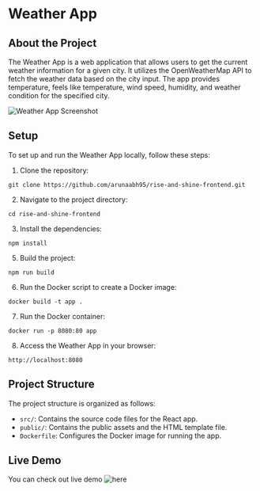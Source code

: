 # Weather App

## About the Project

The Weather App is a web application that allows users to get the current weather information for a given city. It utilizes the OpenWeatherMap API to fetch the weather data based on the city input. The app provides temperature, feels like temperature, wind speed, humidity, and weather condition for the specified city.

![Weather App Screenshot](./public/weather.png)

## Setup

To set up and run the Weather App locally, follow these steps:

1. Clone the repository:

```
git clone https://github.com/arunaabh95/rise-and-shine-frontend.git
```


2. Navigate to the project directory:

```
cd rise-and-shine-frontend
```


3. Install the dependencies:

```
npm install
```

5. Build the project:

```
npm run build
```

6. Run the Docker script to create a Docker image:
```
docker build -t app .
```

7. Run the Docker container:

```
docker run -p 8080:80 app
```

8. Access the Weather App in your browser:

```
http://localhost:8080
```

## Project Structure

The project structure is organized as follows:

- `src/`: Contains the source code files for the React app.
- `public/`: Contains the public assets and the HTML template file.
- `Dockerfile`: Configures the Docker image for running the app.

## Live Demo

You can check out live demo ![here](https://app-oekwusa6aq-uc.a.run.app/)
